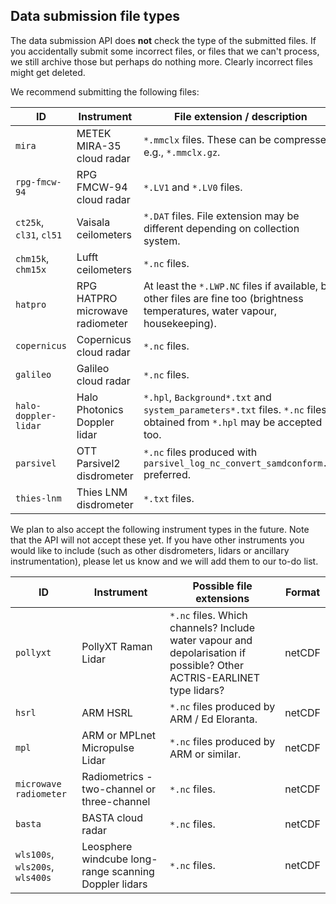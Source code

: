 
## Data submission file types

The data submission API does **not** check the type of the submitted files. 
If you accidentally submit some incorrect files, or files that we can't process, 
we still archive those but perhaps do nothing more. Clearly incorrect files might 
get deleted.

We recommend submitting the following files:

|ID | Instrument  | File extension / description  | Format |
|---|-------------|--------------------------|-------------|
| `mira` | METEK MIRA-35 cloud radar | `*.mmclx` files. These can be compressed, e.g., `*.mmclx.gz`.| netCDF |
| `rpg-fmcw-94` | RPG FMCW-94 cloud radar | `*.LV1` and `*.LV0` files. | binary |
| `ct25k`, `cl31`, `cl51` | Vaisala ceilometers | `*.DAT` files. File extension may be different depending on collection system.  | text |
| `chm15k`, `chm15x` | Lufft ceilometers | `*.nc` files. | netCDF |
| `hatpro` | RPG HATPRO microwave radiometer | At least the `*.LWP.NC` files if available, but other files are fine too (brightness temperatures, water vapour, housekeeping). | netCDF, binary |
| `copernicus` | Copernicus cloud radar | `*.nc` files. | netCDF |
| `galileo` | Galileo cloud radar | `*.nc` files. | netCDF |
| `halo-doppler-lidar` | Halo Photonics Doppler lidar | `*.hpl`, `Background*.txt` and `system_parameters*.txt` files. `*.nc` files obtained from `*.hpl` may be accepted too. | text, netCDF |
| `parsivel` | OTT Parsivel2 disdrometer | `*.nc` files produced with `parsivel_log_nc_convert_samdconform.py` preferred. | netCDF |
| `thies-lnm` | Thies LNM disdrometer | `*.txt` files. | text |

We plan to also accept the following instrument types in the future. Note that the API will not accept these yet. If you have other instruments you would like to include (such as other disdrometers, lidars or ancillary instrumentation), please let us know and we will add them to our to-do list.

|ID | Instrument | Possible file extensions | Format |
|---|-------------|--------------------|--------------
|`pollyxt` | PollyXT Raman Lidar | `*.nc` files. Which channels? Include water vapour and depolarisation if possible? Other ACTRIS-EARLINET type lidars? | netCDF |
|`hsrl` | ARM HSRL | `*.nc` files produced by ARM / Ed Eloranta.| netCDF |
|`mpl` | ARM or MPLnet Micropulse Lidar | `*.nc` files produced by ARM or similar. | netCDF | 
|`microwave radiometer` | Radiometrics - two-channel or three-channel | `*.nc` files. | netCDF |
|`basta` | BASTA cloud radar | `*.nc` files. | netCDF |
|`wls100s`, `wls200s`, `wls400s` |Leosphere windcube long-range scanning Doppler lidars | `*.nc` files. | netCDF |
